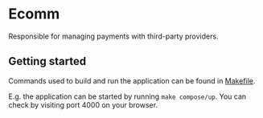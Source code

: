 # Ecomm

Responsible for managing payments with third-party providers.

## Getting started

Commands used to build and run the application can be found in [Makefile](./Makefile).

E.g. the application can be started by running `make compose/up`. You can check by visiting port 4000 on your browser.